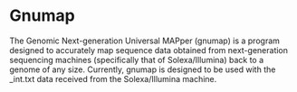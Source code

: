 # Gnumap

The Genomic Next-generation Universal MAPper (gnumap) is a program designed to accurately map sequence data obtained from next-generation sequencing machines (specifically that of Solexa/Illumina) back to a genome of any size. Currently, gnumap is designed to be used with the _int.txt data received from the Solexa/Illumina machine.
